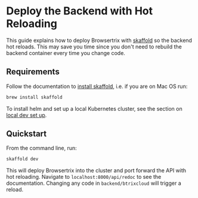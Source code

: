 # Deploy the Backend with Hot Reloading

This guide explains how to deploy Browsertrix with [skaffold](https://skaffold.dev/) so the backend hot reloads. This
may save you time since you don't need to rebuild the backend container every time you change code.

## Requirements

Follow the documentation to [install skaffold](https://skaffold.dev/docs/install/), i.e. if you are on
Mac OS run:

```sh
brew install skaffold
```

To install helm and set up a local Kubernetes cluster, see the section on [local dev set up](local-dev-setup.md).

## Quickstart

From the command line, run:

```sh
skaffold dev
```

This will deploy Browsertrix into the cluster and port forward the API with hot reloading. 
Navigate to `localhost:8000/api/redoc` to see the documentation.
Changing any code in `backend/btrixcloud` will trigger a reload.
